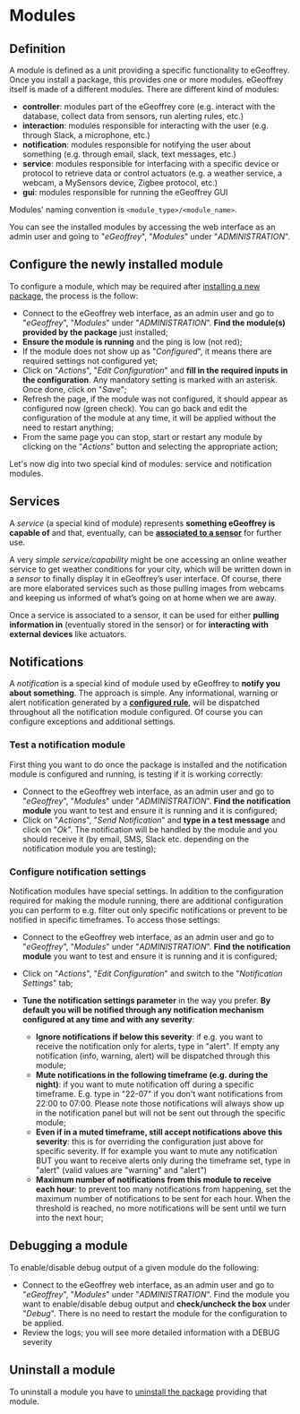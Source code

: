 # Modules

## Definition

A module is defined as a unit providing a specific functionality to eGeoffrey. Once you install a package, this provides one or more modules. eGeoffrey itself is made of a different modules. There are different kind of modules:

 * **controller**: modules part of the eGeoffrey core (e.g. interact with the database, collect data from sensors, run alerting rules, etc.)
 * **interaction**: modules responsible for interacting with the user (e.g. through Slack, a microphone, etc.)
 * **notification**: modules responsible for notifying the user about something (e.g. through email, slack, text messages, etc.)
 * **service**: modules responsible for interfacing with a specific device or protocol to retrieve data or control actuators (e.g. a weather service, a webcam, a MySensors device, Zigbee protocol, etc.)
 * **gui**: modules responsible for running the eGeoffrey GUI

Modules' naming convention is `<module_type>/<module_name>`.

You can see the installed modules by accessing the web interface as an admin user and going to "*eGeoffrey*", "*Modules*" under "*ADMINISTRATION*".

## Configure the newly installed module

To configure a module, which may be required after [installing a new package](/configure/packages), the process is the follow:

* Connect to the eGeoffrey web interface, as an admin user and go to "*eGeoffrey*", "*Modules*" under "*ADMINISTRATION*". **Find the module(s) provided by the package** just installed;
* **Ensure the module is running** and the ping is low (not red);
* If the module does not show up as "*Configured*", it means there are required settings not configured yet;
* Click on "*Actions*", "*Edit Configuration*" and **fill in the required inputs in the configuration**. Any mandatory setting is marked with an asterisk. Once done, click on "*Save*";
* Refresh the page, if the module was not configured, it should appear as configured now (green check). You can go back and edit the configuration of the module at any time, it will be applied without the need to restart anything;
* From the same page you can stop, start or restart any module by clicking on the "*Actions*" button and selecting the appropriate action;

Let's now dig into two special kind of modules: service and notification modules.

## Services

A *service* (a special kind of module) represents **something eGeoffrey is capable of** and that, eventually, can be **[associated to a sensor](/configure/sensors)** for further use. 

A very *simple service/capability* might be one accessing an online weather service to get weather conditions for your city, which will be written down in a *sensor* to finally display it in eGeoffrey’s user interface. Of course, there are more elaborated services such as those pulling images from webcams and keeping us informed of what’s going on at home when we are away.

Once a service is associated to a sensor, it can be used for either **pulling information in** (eventually stored in the sensor) or for **interacting with external devices** like actuators.

## Notifications

A *notification* is a special kind of module used by eGeoffrey to **notify you about something**. The approach is simple. Any informational, warning or alert notification generated by a **[configured rule](/configure/rules)**, will be dispatched throughout all the notification module configured. Of course you can configure exceptions and additional settings.

### Test a notification module

First thing you want to do once the package is installed and the notification module is configured and running, is testing if it is working correctly:

* Connect to the eGeoffrey web interface, as an admin user and go to "*eGeoffrey*", "*Modules*" under "*ADMINISTRATION*". **Find the notification module** you want to test and ensure it is running and it is configured;
* Click on "*Actions*", "*Send Notification*" and **type in a test message** and click on "*Ok*". The notification will be handled by the module and you should receive it (by email, SMS, Slack etc. depending on the notification module you are testing);

### Configure notification settings

Notification modules have special settings. In addition to the configuration required for making the module running, there are additional configuration you can perform to e.g. filter out only specific notifications or prevent to be notified in specific timeframes. To access those settings:

* Connect to the eGeoffrey web interface, as an admin user and go to "*eGeoffrey*", "*Modules*" under "*ADMINISTRATION*". **Find the notification module** you want to test and ensure it is running and it is configured;
* Click on "*Actions*", "*Edit Configuration*" and switch to the "*Notification Settings*" tab;
* **Tune the notification settings parameter** in the way you prefer. **By default you will be notified through any notification mechanism configured at any time and with any severity**:

    * **Ignore notifications if below this severity**: if e.g. you want to receive the notification only for alerts, type in "alert". If empty any notification (info, warning, alert) will be dispatched through this module;
    * **Mute notifications in the following timeframe (e.g. during the night)**: if you want to mute notification off during a specific timeframe. E.g. type in "22-07" if you don't want notifications from 22:00 to 07:00. Please note those notifications will always show up in the notification panel but will not be sent out through the specific module;
    * **Even if in a muted timeframe, still accept notifications above this severity**: this is for overriding the configuration just above for specific severity. If for example you want to mute any notification BUT you want to receive alerts only during the timeframe set, type in "alert" (valid values are "warning" and "alert")
    * **Maximum number of notifications from this module to receive each hour**: to prevent too many notifications from happening, set the maximum number of notifications to be sent for each hour. When the threshold is reached, no more notifications will be sent until we turn into the next hour;
    
## Debugging a module

To enable/disable debug output of a given module do the following:

* Connect to the eGeoffrey web interface, as an admin user and go to "*eGeoffrey*", "*Modules*" under "*ADMINISTRATION*". Find the module you want to enable/disable debug output and **check/uncheck the box** under "*Debug*". There is no need to restart the module for the configuration to be applied.
* Review the logs; you will see more detailed information with a DEBUG severity
    
## Uninstall a module

To uninstall a module you have to [uninstall the package](/configure/packages/#uninstall-a-package) providing that module.